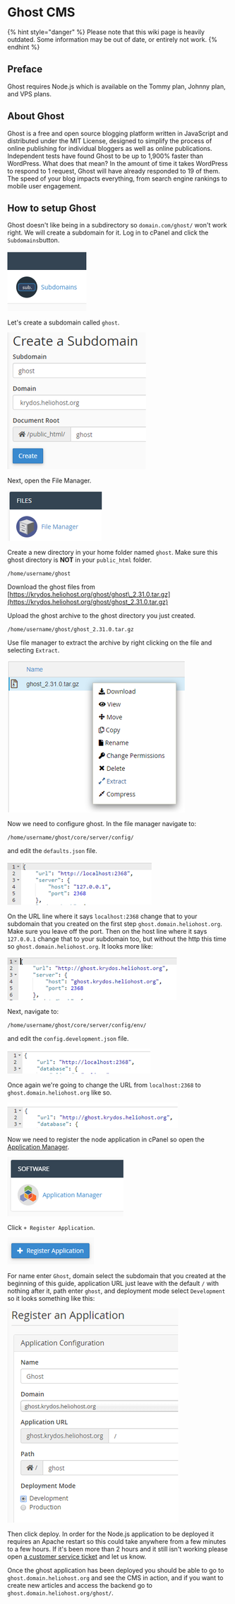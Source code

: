 # Ghost CMS
{% hint style="danger" %} Please note that this wiki page is heavily outdated. Some information may be out of date, or entirely not work.  {% endhint %}
## Preface

Ghost requires Node.js which is available on the Tommy plan, Johnny plan, and VPS plans.

## About Ghost

Ghost is a free and open source blogging platform written in JavaScript and distributed under the MIT License, designed to simplify the process of online publishing for individual bloggers as well as online publications. Independent tests have found Ghost to be up to 1,900% faster than WordPress. What does that mean? In the amount of time it takes WordPress to respond to 1 request, Ghost will have already responded to 19 of them. The speed of your blog impacts everything, from search engine rankings to mobile user engagement.

## How to setup Ghost

Ghost doesn't like being in a subdirectory so `domain.com/ghost/` won't work right. We will create a subdomain for it. Log in to cPanel and click the `Subdomains`button.

![](../.gitbook/assets/subdomains.png)

Let's create a subdomain called `ghost`.

![](../.gitbook/assets/create_subdomain_ghost.png)

Next, open the File Manager.

![](../.gitbook/assets/file_manager.png)

Create a new directory in your home folder named `ghost`. Make sure this ghost directory is **NOT** in your `public_html` folder.

```text
/home/username/ghost
```

Download the ghost files from [https://krydos.heliohost.org/ghost/ghost\_2.31.0.tar.gz](https://krydos.heliohost.org/ghost/ghost_2.31.0.tar.gz)

Upload the ghost archive to the ghost directory you just created.

```text
/home/username/ghost/ghost_2.31.0.tar.gz
```

Use file manager to extract the archive by right clicking on the file and selecting `Extract`.

![](../.gitbook/assets/extract_ghost.png)

Now we need to configure ghost. In the file manager navigate to:

```text
/home/username/ghost/core/server/config/
```

and edit the `defaults.json` file.

![](../.gitbook/assets/default_json_ghost.png)

On the URL line where it says `localhost:2368` change that to your subdomain that you created on the first step `ghost.domain.heliohost.org`. Make sure you leave off the port. Then on the host line where it says `127.0.0.1` change that to your subdomain too, but without the http this time so `ghost.domain.heliohost.org`. It looks more like:

![](../.gitbook/assets/updated_defaults_json_ghost.png)

Next, navigate to:

```text
/home/username/ghost/core/server/config/env/
```

and edit the `config.development.json` file.

![](../.gitbook/assets/config_development_json_ghost.png)

Once again we're going to change the URL from `localhost:2368` to `ghost.domain.heliohost.org` like so.

![](../.gitbook/assets/updated_config_development_json_ghost.png)

Now we need to register the node application in cPanel so open the [Application Manager](https://tommy.heliohost.org:2083/frontend/paper_lantern/passenger/index.html).

![](../.gitbook/assets/application_manager.png)

Click `+ Register Application`.

![](../.gitbook/assets/register_application.png)

For name enter `Ghost`, domain select the subdomain that you created at the beginning of this guide, application URL just leave with the default `/` with nothing after it, path enter `ghost`, and deployment mode select `Development` so it looks something like this:

![](../.gitbook/assets/register_ghost_application.png)

Then click deploy. In order for the Node.js application to be deployed it requires an Apache restart so this could take anywhere from a few minutes to a few hours. If it's been more than 2 hours and it still isn't working please open [a customer service ticket](https://www.helionet.org/index/forum/45-customer-service/) and let us know.

Once the ghost application has been deployed you should be able to go to `ghost.domain.heliohost.org` and see the CMS in action, and if you want to create new articles and access the backend go to `ghost.domain.heliohost.org/ghost/`.

